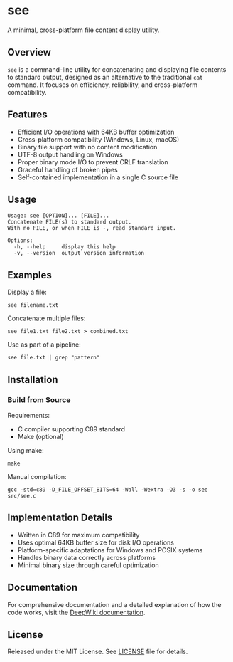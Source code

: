 # see

A minimal, cross-platform file content display utility.

## Overview

`see` is a command-line utility for concatenating and displaying file contents to standard output, designed as an alternative to the traditional `cat` command. It focuses on efficiency, reliability, and cross-platform compatibility.

## Features

- Efficient I/O operations with 64KB buffer optimization
- Cross-platform compatibility (Windows, Linux, macOS)
- Binary file support with no content modification
- UTF-8 output handling on Windows
- Proper binary mode I/O to prevent CRLF translation
- Graceful handling of broken pipes
- Self-contained implementation in a single C source file

## Usage

```
Usage: see [OPTION]... [FILE]...
Concatenate FILE(s) to standard output.
With no FILE, or when FILE is -, read standard input.

Options:
  -h, --help     display this help
  -v, --version  output version information
```

## Examples

Display a file:
```
see filename.txt
```

Concatenate multiple files:
```
see file1.txt file2.txt > combined.txt
```

Use as part of a pipeline:
```
see file.txt | grep "pattern"
```

## Installation

### Build from Source

Requirements:
- C compiler supporting C89 standard
- Make (optional)

Using make:
```
make
```

Manual compilation:
```
gcc -std=c89 -D_FILE_OFFSET_BITS=64 -Wall -Wextra -O3 -s -o see src/see.c
```

## Implementation Details

- Written in C89 for maximum compatibility
- Uses optimal 64KB buffer size for disk I/O operations
- Platform-specific adaptations for Windows and POSIX systems
- Handles binary data correctly across platforms
- Minimal binary size through careful optimization

## Documentation

For comprehensive documentation and a detailed explanation of how the code works, visit the [DeepWiki documentation](https://deepwiki.com/itlwas/see).

## License

Released under the MIT License. See [LICENSE](LICENSE) file for details.
